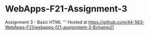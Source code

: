 # WebApps-F21-Assignment-3
Assignment 3 - Basic HTML
'''
Hosted at https://github.com/44-563-WebApps-F21/webapps-f21-assignment-3-Bchamp21
